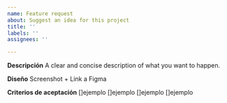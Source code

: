 ```yaml
---
name: Feature request
about: Suggest an idea for this project
title: ''
labels: ''
assignees: ''

---
```


**Descripción**
A clear and concise description of what you want to happen.

**Diseño**
Screenshot + Link a Figma

**Criterios de aceptación**
[]ejemplo
[]ejemplo
[]ejemplo
[]ejemplo
